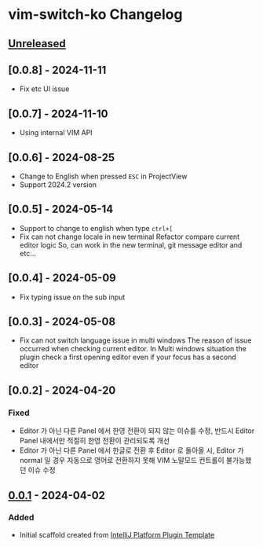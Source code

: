 <!-- Keep a Changelog guide -> https://keepachangelog.com -->

# vim-switch-ko Changelog

## [Unreleased]

## [0.0.8] - 2024-11-11
- Fix etc UI issue

## [0.0.7] - 2024-11-10
- Using internal VIM API

## [0.0.6] - 2024-08-25

- Change to English when pressed `ESC` in ProjectView
- Support 2024.2 version

## [0.0.5] - 2024-05-14

- Support to change to english when type `ctrl+[`
- Fix can not change locale in new terminal
Refactor compare current editor logic So, can work in the new terminal, git message editor and etc...

## [0.0.4] - 2024-05-09

- Fix typing issue on the sub input

## [0.0.3] - 2024-05-08

- Fix can not switch language issue in multi windows
The reason of issue occurred when checking current editor. In Multi windows situation the plugin check a first opening editor even if your focus has a second editor

## [0.0.2] - 2024-04-20

### Fixed

- Editor 가 아닌 다른 Panel 에서 한영 전환이 되지 않는 이슈를 수정, 반드시 Editor Panel 내에서만 적절히 한영 전환이 관리되도록 개선
- Editor 가 아닌 다른 Panel 에서 한글로 전환 후 Editor 로 돌아올 시, Editor 가 normal 일 경우 자동으로 영어로 전환하지 못해 VIM 노말모드 컨트롤이 불가능했던 이슈 수정

## [0.0.1] - 2024-04-02

### Added

- Initial scaffold created from [IntelliJ Platform Plugin Template](https://github.com/JetBrains/intellij-platform-plugin-template)

[Unreleased]: https://github.com/owjs3901/vim-switch-ko/compare/v0.0.1...HEAD
[0.0.1]: https://github.com/owjs3901/vim-switch-ko/commits/v0.0.1
